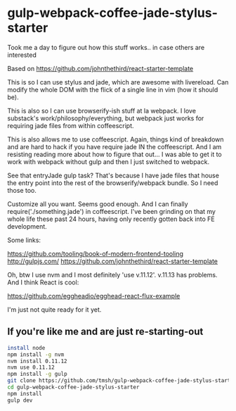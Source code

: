 gulp-webpack-coffee-jade-stylus-starter
=======================================

Took me a day to figure out how this stuff works.. in case others are interested

Based on https://github.com/johnthethird/react-starter-template

This is so I can use stylus and jade, which are awesome with livereload. Can modify the whole DOM with the flick of a single line in vim (how it should be).

This is also so I can use browserify-ish stuff at la webpack. I love substack's work/philosophy/everything, but webpack just works for requiring jade files from within coffeescript.

This is also allows me to use coffeescript. Again, things kind of breakdown and are hard to hack if you have require jade IN the coffeescript. And I am resisting reading more about how to figure that out... I was able to get it to work with webpack without gulp and then I just switched to webpack.

See that entryJade gulp task? That's because I have jade files that house the entry point into the rest of the browserify/webpack bundle. So I need those too.

Customize all you want. Seems good enough. And I can finally require('./something.jade') in coffeescript. I've been grinding on that my whole life these past 24 hours, having only recently gotten back into FE development. 

Some links:

https://github.com/tooling/book-of-modern-frontend-tooling
http://gulpjs.com/
https://github.com/johnthethird/react-starter-template

Oh, btw I use nvm and I most definitely 'use v.11.12'. v.11.13 has problems. And I think React is cool:

https://github.com/eggheadio/egghead-react-flux-example

I'm just not quite ready for it yet.

## If you're like me and are just re-starting-out

```sh
install node
npm install -g nvm
nvm install 0.11.12
nvm use 0.11.12
npm install -g gulp
git clone https://github.com/tmsh/gulp-webpack-coffee-jade-stylus-starter.git
cd gulp-webpack-coffee-jade-stylus-starter
npm install
gulp dev
```

